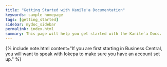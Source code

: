 ```yaml
---
title: "Getting Started with Kanile'a Documentation"
keywords: sample homepage
tags: [getting_started]
sidebar: mydoc_sidebar
permalink: index.html
summary: This page will help you get started with the Kanile`a Docs.
---
```


{% include note.html content="If you are first starting in Business Central, you will want to speak with Iokepa to make sure you have an account set up." %}


